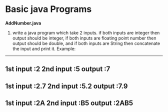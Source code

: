 # Basic java Programs
**AddNumber.java**
1. write a java program which take 2 inputs.
if both inputs are integer then output should be integer,
if both inputs are floating point number then output should be double,
and if both inputs are String then concatenate the input and print it.
Example:
-------------------
1st input   :2
2nd input   :5
output      :7
-------------------
1st input   :2.7
2nd input   :5.2
output      :7.9
-------------------
1st input   :2A
2nd input   :B5
output      :2AB5
-------------------
